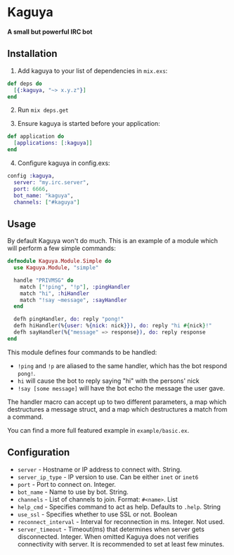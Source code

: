 # Kaguya

**A small but powerful IRC bot**

## Installation

1. Add kaguya to your list of dependencies in `mix.exs`:
```elixir
def deps do
  [{:kaguya, "~> x.y.z"}]
end
```

2. Run `mix deps.get`

3. Ensure kaguya is started before your application:
```elixir
def application do
  [applications: [:kaguya]]
end
```

4. Configure kaguya in config.exs:
```elixir
config :kaguya,
  server: "my.irc.server",
  port: 6666,
  bot_name: "kaguya",
  channels: ["#kaguya"]
```

## Usage
By default Kaguya won't do much. This is an example of a module which will
perform a few simple commands:
```elixir
defmodule Kaguya.Module.Simple do
  use Kaguya.Module, "simple"

  handle "PRIVMSG" do
    match ["!ping", "!p"], :pingHandler
    match "hi", :hiHandler
    match "!say ~message", :sayHandler
  end

  defh pingHandler, do: reply "pong!"
  defh hiHandler(%{user: %{nick: nick}}), do: reply "hi #{nick}!"
  defh sayHandler(%{"message" => response}), do: reply response
end
```

This module defines four commands to be handled:
* `!ping` and `!p` are aliased to the same handler, which has the bot respond `pong!`.
* `hi` will cause the bot to reply saying "hi" with the persons' nick
* `!say [some message]` will have the bot echo the message the user gave.

The handler macro can accept up to two different parameters, a map which destructures a message struct, and a map which destructures a match from a command.

You can find a more full featured example in `example/basic.ex`.

## Configuration

* `server` - Hostname or IP address to connect with. String.
* `server_ip_type` - IP version to use. Can be either `inet` or `inet6`
* `port` - Port to connect on. Integer.
* `bot_name` - Name to use by bot. String.
* `channels` - List of channels to join. Format: `#<name>`. List
* `help_cmd` - Specifies command to act as help. Defaults to `.help`. String
* `use_ssl` - Specifies whether to use SSL or not. Boolean
* `reconnect_interval` - Interval for reconnection in ms. Integer. Not used.
* `server_timeout` - Timeout(ms) that determines when server gets disconnected. Integer.
                     When omitted Kaguya does not verifies connectivity with server.
                     It is recommended to set at least few minutes.
